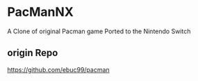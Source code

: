 # PacManNX

A Clone of original Pacman game Ported to the Nintendo Switch

## origin Repo

https://github.com/ebuc99/pacman
